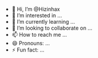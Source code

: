 - 👋 Hi, I’m @Hizinhax
- 👀 I’m interested in ...
- 🌱 I’m currently learning ...
- 💞️ I’m looking to collaborate on ...
- 📫 How to reach me ...
- 😄 Pronouns: ...
- ⚡ Fun fact: ...

<!---
Hizinhax/Hizinhax is a ✨ special ✨ repository because its `README.md` (this file) appears on your GitHub profile.
You can click the Preview link to take a look at your changes.
--->
